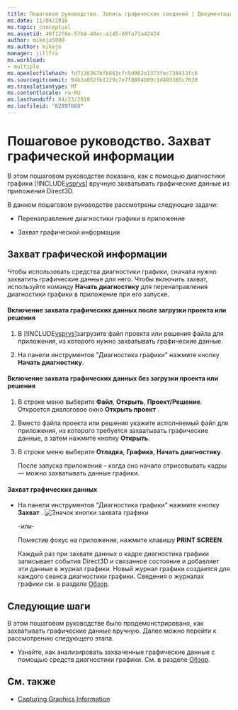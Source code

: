 ```yaml
---
title: Пошаговое руководство. Запись графических сведений | Документация Майкрософт
ms.date: 11/04/2016
ms.topic: conceptual
ms.assetid: 48f12f6e-57b4-48ec-a145-89fa71a42424
author: mikejo5000
ms.author: mikejo
manager: jillfra
ms.workload:
- multiple
ms.openlocfilehash: fd7136367bfb883cfc5d962a1373fec738413fc6
ms.sourcegitcommit: 94b3a052fb1229c7e7f8804b09c1d403385c7630
ms.translationtype: MT
ms.contentlocale: ru-RU
ms.lasthandoff: 04/23/2019
ms.locfileid: "62897668"
---
```

# <a name="walkthrough-capturing-graphics-information"></a>Пошаговое руководство. Захват графической информации
В этом пошаговом руководстве показано, как с помощью диагностики графики [!INCLUDE[vsprvs](../../code-quality/includes/vsprvs_md.md)] вручную захватывать графические данные из приложения Direct3D.

 В данном пошаговом руководстве рассмотрены следующие задачи:

- Перенаправление диагностики графики в приложение

- Захват графической информации

## <a name="capturing-graphics-information"></a>Захват графической информации
 Чтобы использовать средства диагностики графики, сначала нужно захватить графические данные для него. Чтобы включить захват, используйте команду **Начать диагностику** для перенаправления диагностики графики в приложение при его запуске.

#### <a name="to-enable-the-capture-of-graphics-information-after-a-project-or-solution-is-loaded"></a>Включение захвата графических данных после загрузки проекта или решения

1. В [!INCLUDE[vsprvs](../../code-quality/includes/vsprvs_md.md)]загрузите файл проекта или решения файла для приложения, из которого нужно захватывать графические данные.

2. На панели инструментов "Диагностика графики" нажмите кнопку **Начать диагностику**.

#### <a name="to-enable-the-capture-of-graphics-information-without-loading-a-project-or-solution"></a>Включение захвата графических данных без загрузки проекта или решения

1. В строке меню выберите **Файл**, **Открыть**, **Проект/Решение**. Откроется диалоговое окно **Открыть проект** .

2. Вместо файла проекта или решения укажите исполняемый файл для приложения, из которого требуется захватывать графические данные, а затем нажмите кнопку **Открыть**.

3. В строке меню выберите **Отладка**, **Графика**, **Начать диагностику**.

   После запуска приложения – когда оно начало отрисовывать кадры — можно захватывать данные графики.

#### <a name="to-capture-graphics-information"></a>Захват графических данных

- На панели инструментов "Диагностика графики" нажмите кнопку **Захват** . ![Значок кнопки захвата графики](media/debuggingdirectxgraphics.png "DebuggingDirectXGraphics")

   -или-

   Поместив фокус на приложение, нажмите клавишу **PRINT SCREEN**.

  Каждый раз при захвате данных о кадре диагностика графики записывает события Direct3D и связанное состояние и добавляет эти данные в журнал графики. Новый журнал графики создается для каждого сеанса диагностики графики. Сведения о журналах графики см. в разделе [Обзор](overview-of-visual-studio-graphics-diagnostics.md).

## <a name="next-steps"></a>Следующие шаги
 В этом пошаговом руководстве было продемонстрировано, как захватывать графические данные вручную. Далее можно перейти к рассмотрению следующего этапа.

- Узнайте, как анализировать захваченные графические данные с помощью средств диагностики графики. См. в разделе [Обзор](overview-of-visual-studio-graphics-diagnostics.md).

## <a name="see-also"></a>См. также
- [Capturing Graphics Information](capturing-graphics-information.md)